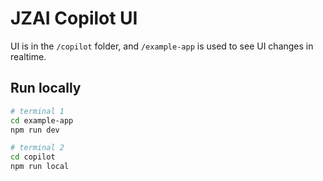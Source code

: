 # JZAI Copilot UI

UI is in the `/copilot` folder, and `/example-app` is used to see UI changes in realtime.

## Run locally

```bash
# terminal 1
cd example-app
npm run dev

# terminal 2
cd copilot
npm run local
```
